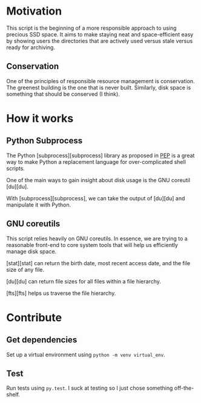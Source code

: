 # Motivation

This script is the beginning of a more responsible approach to using precious SSD space. It aims to make staying neat and space-efficient easy by showing users the directories that are actively used versus stale versus ready for archiving.

## Conservation

One of the principles of responsible resource management is conservation. The greenest building is the one that is never built. Similarly, disk space is something that should be conserved (I think).

# How it works

## Python Subprocess

The Python [subprocess][subprocess] library as proposed in [PEP](https://www.python.org/dev/peps/pep-0324/) is a great way to make Python a replacement language for over-complicated shell scripts.

One of the main ways to gain insight about disk usage is the GNU coreutil [du][du].

With [subprocess][subprocess], we can take the output of [du][du] and manipulate it with Python.

## GNU coreutils

This script relies heavily on GNU coreutils. In essence, we are trying to a reasonable front-end to core system tools that will help us efficiently manage disk space.

[stat][stat] can return the birth date, most recent access date, and the file size of any file.

[du][du] can return file sizes for all files within a file hierarchy.

[fts][fts] helps us traverse the file hierarchy.

# Contribute

## Get dependencies

Set up a virtual environment using `python -m venv virtual_env`.

## Test

Run tests using `py.test`. I suck at testing so I just chose something off-the-shelf.



